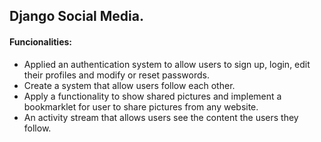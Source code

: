 ## Django Social Media.

#### Funcionalities:
- Applied an authentication system to allow users to sign up, login, edit their profiles and modify or reset passwords.
- Create a system that allow users follow each other.
- Apply a functionality to show shared pictures and implement a bookmarklet for user to share pictures from any website.
- An activity stream that allows users see the content the users they follow.
